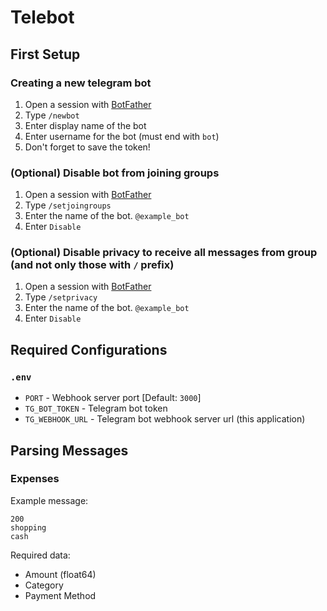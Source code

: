 # Telebot

## First Setup
### Creating a new telegram bot

1. Open a session with [BotFather](https://telegram.me/BotFather)
2. Type `/newbot`
3. Enter display name of the bot
4. Enter username for the bot (must end with `bot`)
5. Don't forget to save the token!

### (Optional) Disable bot from joining groups

1. Open a session with [BotFather](https://telegram.me/BotFather)
2. Type `/setjoingroups`
3. Enter the name of the bot. `@example_bot`
4. Enter `Disable`

### (Optional) Disable privacy to receive all messages from group (and not only those with `/` prefix)

1. Open a session with [BotFather](https://telegram.me/BotFather)
2. Type `/setprivacy`
3. Enter the name of the bot. `@example_bot`
4. Enter `Disable`


## Required Configurations

### `.env`
* `PORT` - Webhook server port [Default: `3000`]
* `TG_BOT_TOKEN` - Telegram bot token
* `TG_WEBHOOK_URL` - Telegram bot webhook server url (this application)

## Parsing Messages
### Expenses

Example message:  
```
200
shopping
cash
```

Required data:  
* Amount (float64)
* Category
* Payment Method
